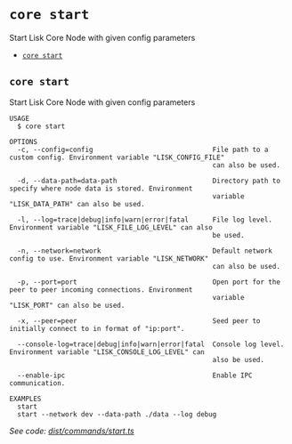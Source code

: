 `core start`
============

Start Lisk Core Node with given config parameters

* [`core start`](#core-start)

## `core start`

Start Lisk Core Node with given config parameters

```
USAGE
  $ core start

OPTIONS
  -c, --config=config                              File path to a custom config. Environment variable "LISK_CONFIG_FILE"
                                                   can also be used.

  -d, --data-path=data-path                        Directory path to specify where node data is stored. Environment
                                                   variable "LISK_DATA_PATH" can also be used.

  -l, --log=trace|debug|info|warn|error|fatal      File log level. Environment variable "LISK_FILE_LOG_LEVEL" can also
                                                   be used.

  -n, --network=network                            Default network config to use. Environment variable "LISK_NETWORK"
                                                   can also be used.

  -p, --port=port                                  Open port for the peer to peer incoming connections. Environment
                                                   variable "LISK_PORT" can also be used.

  -x, --peer=peer                                  Seed peer to initially connect to in format of "ip:port".

  --console-log=trace|debug|info|warn|error|fatal  Console log level. Environment variable "LISK_CONSOLE_LOG_LEVEL" can
                                                   also be used.

  --enable-ipc                                     Enable IPC communication.

EXAMPLES
  start
  start --network dev --data-path ./data --log debug
```

_See code: [dist/commands/start.ts](https://github.com/LiskHQ/lisk-core/blob/v3.0.0-beta.1/dist/commands/start.ts)_

